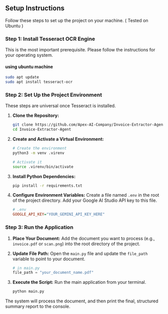 ## Setup Instructions

Follow these steps to set up the project on your machine. 
( Tested on Ubuntu )

### Step 1: Install Tesseract OCR Engine

This is the most important prerequisite. Please follow the instructions for your operating system.


#### using ubuntu machine
```bash
sudo apt update
sudo apt install tesseract-ocr
```


### Step 2: Set Up the Project Environment

These steps are universal once Tesseract is installed.

1.  **Clone the Repository:**
    ```bash
    git clone https://github.com/Apex-AI-Company/Invoice-Extractor-Agent.git
    cd Invoice-Extractor-Agent
    ```

2.  **Create and Activate a Virtual Environment:**
    ```bash
    # Create the environment
    python3 -m venv .virenv

    # Activate it 
    source .virenv/bin/activate
    ```

3.  **Install Python Dependencies:**
    ```bash
    pip install -r requirements.txt
    ```

4.  **Configure Environment Variables:**
    Create a file named `.env` in the root of the project directory. Add your Google AI Studio API key to this file.
    ```ini
    # .env
    GOOGLE_API_KEY="YOUR_GEMINI_API_KEY_HERE"
    ```

### Step 3: Run the Application

1.  **Place Your Document:** Add the document you want to process (e.g., `invoice.pdf` or `scan.png`) into the root directory of the project.

2.  **Update File Path:** Open the `main.py` file and update the `file_path` variable to point to your document.
    ```python
    # in main.py
    file_path = "your_document_name.pdf"
    ```

3.  **Execute the Script:** Run the main application from your terminal.
    ```bash
    python main.py
    ```

The system will process the document, and then print the final, structured summary report to the console.